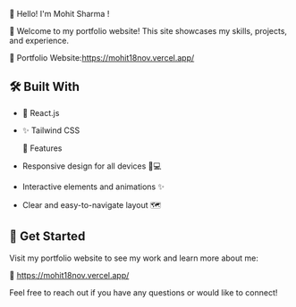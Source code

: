 👋 Hello! I'm Mohit Sharma !

🚀 Welcome to my portfolio website! This site showcases my skills, projects, and experience.

🔗 Portfolio Website:https://mohit18nov.vercel.app/

## 🛠️ Built With

* 🎨 React.js
* ✨ Tailwind CSS

   🌟 Features
* Responsive design for all devices 📱💻
* Interactive elements and animations ✨
* Clear and easy-to-navigate layout 🗺️
  
## 🚀 Get Started

Visit my portfolio website to see my work and learn more about me:

🔗 https://mohit18nov.vercel.app/

Feel free to reach out if you have any questions or would like to connect!

 
 
